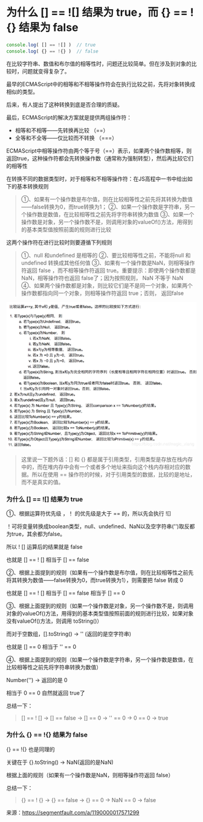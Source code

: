 # 为什么 [] == ![] 结果为 true，而 {} == !{} 结果为 false

```js
console.log( [] == ![] )  // true
console.log( {} == !{} )  // false
```

在比较字符串、数值和布尔值的相等性时，问题还比较简单。但在涉及到对象的比较时，问题就变得复杂了。

最早的ECMAScript中的相等和不相等操作符会在执行比较之前，先将对象转换成相似的类型。

后来，有人提出了这种转换到底是否合理的质疑。

最后，ECMAScript的解决方案就是提供两组操作符：

* 相等和不相等——先转换再比较    （==）
* 全等和不全等——仅比较而不转换  （===）

ECMAScript中相等操作符由两个等于号（==）表示，如果两个操作数相等，则返回true，这种操作符都会先转换操作数（通常称为强制转型），然后再比较它们的相等性

在转换不同的数据类型时，对于相等和不相等操作符：在JS高程中一书中给出如下的基本转换规则

> ①、如果有一个操作数是布尔值，则在比较相等性之前先将其转换为数值——false转换为0，而true转换为1；
②、如果一个操作数是字符串，另一个操作数是数值，在比较相等性之前先将字符串转换为数值
③、如果一个操作数是对象，另一个操作数不是，则调用对象的valueOf()方法，用得到的基本类型值按照前面的规则进行比较

这两个操作符在进行比较时则要遵循下列规则

> ①、null 和undefined 是相等的
②、要比较相等性之前，不能将null 和 undefined 转换成其他任何值
③、如果有一个操作数是NaN，则相等操作符返回 false ，而不相等操作符返回 true。重要提示：即使两个操作数都是NaN，相等操作符也返回 false了；因为按照规则， NaN 不等于 NaN
④、如果两个操作数都是对象，则比较它们是不是同一个对象，如果两个操作数都指向同一个对象，则相等操作符返回 true；否则， 返回false

![1755237480-5c28bb90ece32_articlex.png](./1755237480-5c28bb90ece32_articlex.png)

> 这里说一下题外话：[] 和 {} 都是属于引用类型，引用类型是存放在栈内存中的，而在堆内存中会有一个或者多个地址来指向这个栈内存相对应的数据。所以在使用 == 操作符的时候，对于引用类型的数据，比较的是地址，而不是真实的值。

### 为什么 [] == ![] 结果为 true

①、根据运算符优先级 ，！ 的优先级是大于 == 的，所以先会执行 ![]

！可将变量转换成boolean类型，null、undefined、NaN以及空字符串('')取反都为true，其余都为false。

所以 ! [] 运算后的结果就是 false

也就是 [] == ! [] 相当于 [] == false

②、根据上面提到的规则（如果有一个操作数是布尔值，则在比较相等性之前先将其转换为数值——false转换为0，而true转换为1），则需要把 false 转成 0

也就是 [] == ! [] 相当于 [] == false 相当于 [] == 0

③、根据上面提到的规则（如果一个操作数是对象，另一个操作数不是，则调用对象的valueOf()方法，用得到的基本类型值按照前面的规则进行比较，如果对象没有valueOf()方法，则调用 toString()）

而对于空数组，[].toString() ->  '' (返回的是空字符串)

也就是  [] == 0 相当于 '' == 0

④、根据上面提到的规则（如果一个操作数是字符串，另一个操作数是数值，在比较相等性之前先将字符串转换为数值）

Number('') -> 返回的是 0

相当于 0 == 0 自然就返回 true了

总结一下：

> [] == ! []   ->   [] == false  ->  [] == 0  ->   '' == 0   ->  0 == 0   ->  true

### 为什么 {} == !{} 结果为 false

{} == !{} 也是同理的

关键在于  {}.toString() ->  NaN(返回的是NaN)

根据上面的规则（如果有一个操作数是NaN，则相等操作符返回 false）

总结一下：

> {} == ! {}   ->   {} == false  ->  {} == 0  ->   NaN == 0    ->  false

来源：https://segmentfault.com/a/1190000017571299